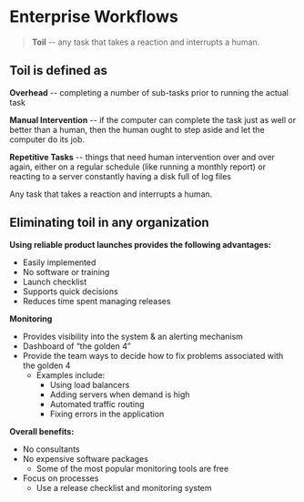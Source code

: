# Enterprise Workflows

> **Toil** -- any task that takes a reaction and interrupts a human.

## Toil is defined as

**Overhead** -- completing a number of sub-tasks prior to running the actual task

**Manual Intervention** -- if the computer can complete the task just as well or better than a human, then the human ought to step aside and let the computer do its job.

**Repetitive Tasks** -- things that need human intervention over and over again, either on a regular schedule (like running a monthly report) or reacting to a server constantly having a disk full of log files

Any task that takes a reaction and interrupts a human.

## Eliminating toil in any organization

**Using reliable product launches provides the following advantages:**

- Easily implemented
- No software or training
- Launch checklist
- Supports quick decisions
- Reduces time spent managing releases

**Monitoring**

- Provides visibility into the system & an alerting mechanism
- Dashboard of “the golden 4”
- Provide the team ways to decide how to fix problems associated with the golden 4
  - Examples include:
    - Using load balancers
    - Adding servers when demand is high
    - Automated traffic routing
    - Fixing errors in the application

**Overall benefits:**

- No consultants
- No expensive software packages
  - Some of the most popular monitoring tools are free
- Focus on processes
  - Use a release checklist and monitoring system
